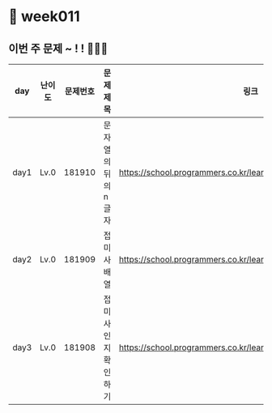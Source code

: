 # 📌 week011
## 이번 주 문제 ~ ! ! 💪💪💪
| day  | 난이도  | 문제번호   | 문제제목                  | 링크                                                               |
|------|------|--------|-----------------------|------------------------------------------------------------------|
| day1 | Lv.0 | 181910 | 문자열의 뒤의 n글자                | https://school.programmers.co.kr/learn/courses/30/lessons/181910 |
| day2 | Lv.0 | 181909 | 접미사 배열              | https://school.programmers.co.kr/learn/courses/30/lessons/181909 |
| day3 | Lv.0 | 181908 | 접미사인지 확인하기 | https://school.programmers.co.kr/learn/courses/30/lessons/181908 |